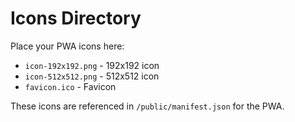 # Icons Directory

Place your PWA icons here:
- `icon-192x192.png` - 192x192 icon
- `icon-512x512.png` - 512x512 icon
- `favicon.ico` - Favicon

These icons are referenced in `/public/manifest.json` for the PWA.
